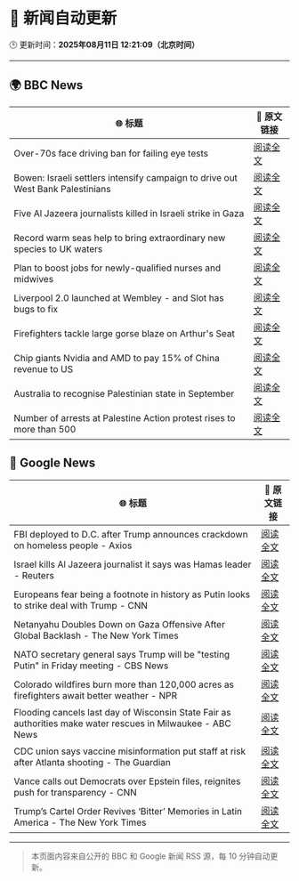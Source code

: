 # 🧠 新闻自动更新

🕒 更新时间：**2025年08月11日 12:21:09（北京时间）**

---

## 🌍 BBC News

| 🌐 标题 | 🔗 原文链接 |
|--------|-------------|
| Over-70s face driving ban for failing eye tests | [阅读全文](https://www.bbc.com/news/articles/c5yllgezjk3o?at_medium=RSS&at_campaign=rss) |
| Bowen: Israeli settlers intensify campaign to drive out West Bank Palestinians | [阅读全文](https://www.bbc.com/news/articles/cj4wwxz12jko?at_medium=RSS&at_campaign=rss) |
| Five Al Jazeera journalists killed in Israeli strike in Gaza | [阅读全文](https://www.bbc.com/news/articles/ceqyyrp3yq9o?at_medium=RSS&at_campaign=rss) |
| Record warm seas help to bring extraordinary new species to UK waters | [阅读全文](https://www.bbc.com/news/articles/c05enyryqvmo?at_medium=RSS&at_campaign=rss) |
| Plan to boost jobs for newly-qualified nurses and midwives | [阅读全文](https://www.bbc.com/news/articles/c39ddjv09vvo?at_medium=RSS&at_campaign=rss) |
| Liverpool 2.0 launched at Wembley - and Slot has bugs to fix | [阅读全文](https://www.bbc.com/sport/football/articles/czjmm30l87no?at_medium=RSS&at_campaign=rss) |
| Firefighters tackle large gorse blaze on Arthur's Seat | [阅读全文](https://www.bbc.com/news/articles/ckg449e1vnpo?at_medium=RSS&at_campaign=rss) |
| Chip giants Nvidia and AMD to pay 15% of China revenue to US | [阅读全文](https://www.bbc.com/news/articles/cvgvvnx8y19o?at_medium=RSS&at_campaign=rss) |
| Australia to recognise Palestinian state in September | [阅读全文](https://www.bbc.com/news/articles/cvg33351n61o?at_medium=RSS&at_campaign=rss) |
| Number of arrests at Palestine Action protest rises to more than 500 | [阅读全文](https://www.bbc.com/news/articles/cqjyyzlwk2go?at_medium=RSS&at_campaign=rss) |

## 📰 Google News

| 🌐 标题 | 🔗 原文链接 |
|--------|-------------|
| FBI deployed to D.C. after Trump announces crackdown on homeless people - Axios | [阅读全文](https://news.google.com/rss/articles/CBMif0FVX3lxTFAzaWVia1k5bldleWEwX2tuWDNqa1cxeE5zckRaTXBLalJ1dVAtU0Zsb3ZfdHpHS29hbjlUQ0Z4MUt6cVRjWFllLWJOZzdhbmtZTnBuRzhfbFFMNUl6enpLZkRKMS1VeEJwQmVqaEl0YktfcUJ0V2hrTW5PejlBVGM?oc=5) |
| Israel kills Al Jazeera journalist it says was Hamas leader - Reuters | [阅读全文](https://news.google.com/rss/articles/CBMiswFBVV95cUxNMGtXb1NmQkpxS2g5eWpqNXRSaVRtNFdURFNiOFdiSFdPem41M19DS05obzVqRU9QazBPaFhIVFY4WkNDeTRYbmtIZWl6LVZTRTd6MWs2cmYxcEdzeHdMc1V5NUtZVlpiNHY2cEdkSE9QNTlleVJ5OE9jYUJucTJHZkN1M3RWY0hVcEZ2TlpKUU1LZGV1SFVIcHU0QU1LQnpJX2xIckY2R3lhcE5kSGNRX21wbw?oc=5) |
| Europeans fear being a footnote in history as Putin looks to strike deal with Trump - CNN | [阅读全文](https://news.google.com/rss/articles/CBMihAFBVV95cUxOQXczalB3cjBsdDlIbjB5TktpYXFkQnBBQTFhRXA3dm5xV3hHYWFfaTdOUjlNeGdwNVVBMHRhUTVsX01iOThnMzl1ZV8tY2VGWVR0RVRYdWNzU2NKU2NqU0VPTDNsQzAzQ2ZKaHRINmZ1ZWJ0aHFnbjk3M2lHX1ZIYVFHY2bSAYoBQVVfeXFMTjN6RTh5dndpOXVQaU1MdWcydjJZck4za0dLdkd3WjJQV2REV3B3Wkg0cmhlNUFFdGpiTS1fRC1ZWEV1LVVxRWUtRUk0R2t3blhMbFZILTVnUGNlbzFVMktZV3Jpb1BzcVl5SXJQTTE0SnQySk5UVXlBc0RfNFl1ZmY5bFhodGFDalpB?oc=5) |
| Netanyahu Doubles Down on Gaza Offensive After Global Backlash - The New York Times | [阅读全文](https://news.google.com/rss/articles/CBMinAFBVV95cUxOSDFPWWZEUlZVeHhPLWswdy1KU0phSGFvVUhqTVNvZjZVS1ExYk9Hd2pqMXpQbGt4LW5GUFZqN2M3NGs0dlN2aUQzek5uUGxFZlo0NS1nOU5TNUZHdjM5WGlTNUNfWjdCVFFwVUpZdnA0Z1RFaTRQUlB5d0piRVRaR0p1NDFZRExfV05saUZyOTBLZU1Fb2dNTTR3OFI?oc=5) |
| NATO secretary general says Trump will be "testing Putin" in Friday meeting - CBS News | [阅读全文](https://news.google.com/rss/articles/CBMipgFBVV95cUxPMDJTSUllZFZIRFBDNTF5NGJmNHBuNEtBRFlEd1VHM1NMeDluTG5fbGhCczVTUWpreVhMejRZVHVmVzFKNENLS2p3Y2RkcTRPUHR4YzN5aWtnU2xFaU5WLWd5VFQzZFo4Zjd2STJCT0thZ1pTWUtSN0E0dXFFMzJYZDdjczJzbW03LWh6cTNkZ1pzbzY3cXNGTmgxTXBhSlhXdGY5MGV30gGrAUFVX3lxTE1QRVBOeHVPdGhVU0daTGQ1alNaRUJoZ1ExdEZMR25tYVFKRWpmV2t4NXBCZUYtLXE0OXBsdXJLMVdpRGVUcDNoczdSYjRhT1c0NDlYT2hsTnpwQ1BLVHdSZ2FuNGNkeW1kVHdkSS1KbjNyS0tRYW84Z1p2MENVQUFmXzRzb0pQNVdOc2VwRHYwM0J5S2kzYnFGMU1UX2hFZEZ3akxaX2h3OTkyQQ?oc=5) |
| Colorado wildfires burn more than 120,000 acres as firefighters await better weather - NPR | [阅读全文](https://news.google.com/rss/articles/CBMilAFBVV95cUxPaGlIV2NoT0YyV1p3VjRQSFJMa3kxanFvVEdYN1JrakxYZ240QTZSS3RNZmYzZWV0Z2pxeFo4UjVrZnVSa01LQTFiWjhxMklRNzZPV0FmVmUya0Zyb3hLZkZZaUprZ0Y4aE1GamtpOGxQV18wdVVpU01GekI2ek5Ua2hPRjNQQUNkdE1ReTlGRFVHUlN2?oc=5) |
| Flooding cancels last day of Wisconsin State Fair as authorities make water rescues in Milwaukee - ABC News | [阅读全文](https://news.google.com/rss/articles/CBMipwFBVV95cUxPZVhSaVJEMk9UZTZMQzVQRFlMRERtT0ZQQ05PdFpZSFYxLXc3QlYxNnFEbXNrNVVCbmhlclo1ZV9Kd2FuOG11RkMwcS1TV0ZQOUJLQm9OMU5TUzVFTWJuRkN1X1cwc0FIZFpzWkdTekNWN1dlSVFfUEJIM1BPTmlwdm4xazY2NzVtYVo1ZVB6UmRyYzRJSVFpbUttU1VGbFROcF9JSU1JNNIBrAFBVV95cUxPbmx4cXdKOEVydGw2ZDNtVC1uRHNvY3ZRSWtVdm8welBwSnkwYkxLM0JFTTU5WDZNTThNMGVJeUVxUWVnZ1hNYlc3elBTbnJWeHlxQ3VOLVJWOFNxX1E4bnk1LTVoaGtIUVI2cU1LcUtfcTN6ZzdKdGNEQVN3aEh5enYtVklNMU1sb0M4OVg0YjRyV25uUXdaazhnY3Jnd3l4MWpjb0pQQld0VTUx?oc=5) |
| CDC union says vaccine misinformation put staff at risk after Atlanta shooting - The Guardian | [阅读全文](https://news.google.com/rss/articles/CBMid0FVX3lxTFBZZ2xQN1VCM3FzV0xjZXZod3dHYzVXMjEzZUxKUzVUaUM5YXBLeHRFVEJXUTRwc3NXVF9fX2JBeXRqaTdjNWxYbmY1SjhrbnlJUkxIX0dyRzd5QnIwS3FKYmZ2OTB4NE5ZWm96UWZSRDkzMzExNHNJ?oc=5) |
| Vance calls out Democrats over Epstein files, reignites push for transparency - CNN | [阅读全文](https://news.google.com/rss/articles/CBMicEFVX3lxTE4zWWpuc3BQd3IyemFaVmZrOFhLUy0tNElha2Z3TDlsRkx0RnY2UlkwSTN3V2JoTWRIaC1XUFdHSEFVTEFPOHlZV2UydlZsbVRFVGVySGVxRVh0Y2hHcFZoMm5YWkJjeFRlSzZOeUQ2dGPSAXZBVV95cUxQWDE0SmxPbS13VnZGTzRyZTN2UlNYYzctRGE4aFBwaUpUX3NyRzN0RHVwMUtQbl8tMmQ5amxiT3lLZWZYalhMR2ZxMEZaUW5VOHJ5QnlYQ3pWQWs3NllRR29DMmNJTEJxYlZzSFd3NVhjb3NvMFB3?oc=5) |
| Trump’s Cartel Order Revives ‘Bitter’ Memories in Latin America - The New York Times | [阅读全文](https://news.google.com/rss/articles/CBMipgFBVV95cUxOOE1kQTkybGotNE9MYjNETzBRYzVySG14ODZyWGtwMDhUb25vemRyNi1YanJxZmFTaXVJUGZ1LWNLekdsem42YkFId3FFRVFnOXFVcm1Eazc3SG1CMVBlcFZXTTJDNW41cERnck9xSDlpZHJfSkk0WU50NnNwRHhCZi1WZHE3MjRNSzVxcE10X0VqOUFaV3JmZzlYblNPNGM5cmQ0TGxB?oc=5) |

---
> 本页面内容来自公开的 BBC 和 Google 新闻 RSS 源，每 10 分钟自动更新。